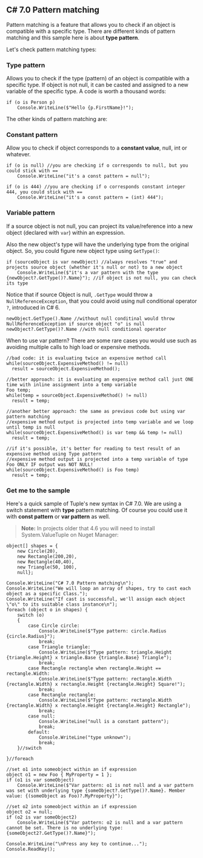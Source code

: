 ## C# 7.0 Pattern matching ##

Pattern matching is a feature that allows you to check if an object is compatible with a specific type. 
There are different kinds of pattern matching and this sample here is about **type pattern**.

Let's check pattern matching types:

### Type pattern

Allows you to check if the type (pattern) of an object is compatible with a specific type.
If object is not null, it can be casted and assigned to a new variable of the specific type.
A code is worth a thousand words:

```
if (o is Person p) 
	Console.WriteLine($"Hello {p.FirstName}!");
```

The other kinds of pattern matching are:

### Constant pattern

Allow you to check if object corresponds to a **constant value**, null, int or whatever.

```
if (o is null) //you are checking if o corresponds to null, but you could stick with ==
	Console.WriteLine("it's a const pattern = null");
  
if (o is 444) //you are checking if o corresponds constant integer 444, you could stick with ==
	Console.WriteLine("it's a const pattern = (int) 444");
```

### Variable pattern

If a source object is not null, you can project its value/reference into a new object (declared with `var`) within an expression.

Also the new object's type will have the underlying type from the original object. So, you could figure new object type using `GetType()`:
```
if (sourceObject is var newObject) //always resolves "true" and projects source object (whether it's null or not) to a new object
	Console.WriteLine($"it's a var pattern with the type {newObject?.GetType()?.Name}"); //if object is not null, you can check its type
```
Notice that if source Object is null, `.GetType` would throw a `NullReferenceException`, that you could avoid using null conditional operator `?`, introduced in C# 6.

```
newObject.GetType().Name //without null conditinal would throw NullReferenceException if source object "o" is null
newObject?.GetType()?.Name //with null conditional operator
```

When to use var pattern? There are some rare cases you would use such as avoiding multiple calls to high load or expensive methods.

```
//bad code: it is evaluating twice an expensive method call
while(sourceObject.ExpensiveMethod() != null)
  result = sourceObject.ExpensiveMethod();
```


```
//better approach: it is evaluating an expensive method call just ONE time with inline assignment into a temp variable
Foo temp;
while(temp = sourceObject.ExpensiveMethod() != null)
  result = temp;

//another better approach: the same as previous code but using var pattern matching
//expensive method output is projected into temp variable and we loop until temp is null
while(sourceObject.ExpensiveMethod() is var temp && temp != null)
  result = temp;
  
//if it's possible, it's better for reading to test result of an expensive method using Type pattern
//expensive method output is projected into a temp variable of type Foo ONLY IF output was NOT NULL!
while(sourceObject.ExpensiveMethod() is Foo temp)
  result = temp;
```

### Get me to the sample

Here's a quick sample of Tuple's new syntax in C# 7.0. We are using a switch statement with **type** pattern matching. 
Of course you could use it with **const pattern** or **var pattern** as well.

> **Note:** In projects older that 4.6 you will need to install System.ValueTuple on Nuget Manager:

```
object[] shapes = {
	new Circle(20),
	new Rectangle(200,20),
	new Rectangle(40,40),
	new Triangle(50, 100),
	null};

Console.WriteLine("C# 7.0 Pattern matching\n");
Console.WriteLine("We will loop an array of shapes, try to cast each object as a specific Class.");
Console.WriteLine("If cast is successful, we'll assign each object \"o\" to its suitable class instance\n");
foreach (object o in shapes) { 
	switch (o)
	{
		case Circle circle:
			Console.WriteLine($"Type pattern: circle.Radius {circle.Radius}");
			break;
		case Triangle triangle:
			Console.WriteLine($"Type pattern: triangle.Height {triangle.Height} x triangle.Base {triangle.Base} Triangle");
			break;
		case Rectangle rectangle when rectangle.Height == rectangle.Width:
			Console.WriteLine($"Type pattern: rectangle.Width {rectangle.Width} x rectangle.Height {rectangle.Height} Square!");
			break;
		case Rectangle rectangle:
			Console.WriteLine($"Type pattern: rectangle.Width {rectangle.Width} x rectangle.Height {rectangle.Height} Rectangle");
			break;
		case null:
			Console.WriteLine("null is a constant pattern");
			break;
		default:
			Console.WriteLine("type unknown");
			break;
	}//switch

}//foreach

//set o1 into someobject within an if expression
object o1 = new Foo { MyProperty = 1 };
if (o1 is var someObject)
	Console.WriteLine($"Var pattern: o1 is not null and a var pattern was set with underlying type {someObject?.GetType()?.Name}. Member value: {(someObject as Foo)?.MyProperty}");

//set o2 into someobject within an if expression
object o2 = null;
if (o2 is var someObject2)
	Console.WriteLine($"Var pattern: o2 is null and a var pattern cannot be set. There is no underlying type: {someObject2?.GetType()?.Name}");

Console.WriteLine("\nPress any key to continue...");
Console.ReadKey();
```
